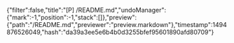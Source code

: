 {"filter":false,"title":"[P] /README.md","undoManager":{"mark":-1,"position":-1,"stack":[]},"preview":{"path":"/README.md","previewer":"preview.markdown"},"timestamp":1494876526049,"hash":"da39a3ee5e6b4b0d3255bfef95601890afd80709"}